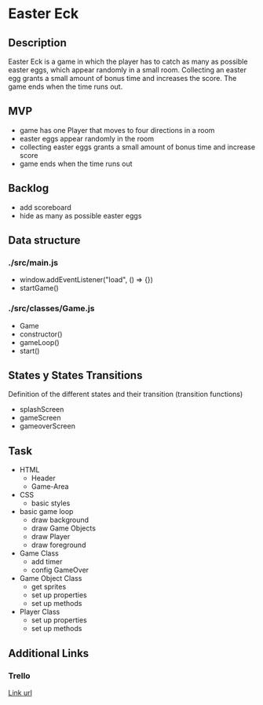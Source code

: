 # Easter Eck


## Description
Easter Eck is a game in which the player has to catch as many as possible easter eggs, which appear randomly in a small room. Collecting an easter egg grants a small amount of bonus time and increases the score. The game ends when the time runs out.


## MVP
- game has one Player that moves to four directions in a room
- easter eggs appear randomly in the room
- collecting easter eggs grants a small amount of bonus time and increase score
- game ends when the time runs out 


## Backlog
- add scoreboard
- hide as many as possible easter eggs


## Data structure

### ./src/main.js
- window.addEventListener("load", () => {})
- startGame()

### ./src/classes/Game.js
- Game
- constructor()
- gameLoop()
- start()



## States y States Transitions
Definition of the different states and their transition (transition functions)

- splashScreen
- gameScreen
- gameoverScreen


## Task
- HTML
  - Header
  - Game-Area
- CSS
  - basic styles
- basic game loop
  - draw background
  - draw Game Objects
  - draw Player
  - draw foreground
- Game Class
  - add timer
  - config GameOver
- Game Object Class
  - get sprites
  - set up properties
  - set up methods
- Player Class
  - set up properties
  - set up methods


## Additional Links


### Trello
[Link url](https://trello.com/b/7D6vcrSW/easter-eck)
